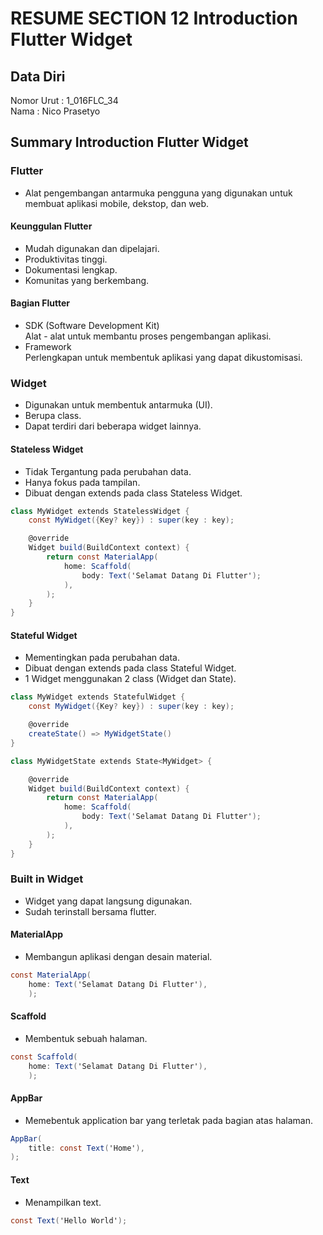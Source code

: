 # RESUME SECTION 12 Introduction Flutter Widget

## Data Diri
Nomor Urut  : 1_016FLC_34 <br>
Nama        : Nico Prasetyo

## Summary Introduction Flutter Widget

### Flutter
- Alat pengembangan antarmuka pengguna yang digunakan untuk membuat aplikasi mobile, dekstop, dan web.
#### Keunggulan Flutter 
- Mudah digunakan dan dipelajari.
- Produktivitas tinggi.
- Dokumentasi lengkap.
- Komunitas yang berkembang.
#### Bagian Flutter
- SDK (Software Development Kit) <br>
Alat - alat untuk membantu proses pengembangan aplikasi.
- Framework <br>
Perlengkapan untuk membentuk aplikasi yang dapat dikustomisasi. 

### Widget
- Digunakan untuk membentuk antarmuka (UI).
- Berupa class.
- Dapat terdiri dari beberapa widget lainnya.

#### Stateless Widget
- Tidak Tergantung pada perubahan data. 
- Hanya fokus pada tampilan.
- Dibuat dengan extends pada class Stateless Widget.

```cs
class MyWidget extends StatelessWidget {
    const MyWidget({Key? key}) : super(key : key);

    @override
    Widget build(BuildContext context) {
        return const MaterialApp(
            home: Scaffold(
                body: Text('Selamat Datang Di Flutter');
            ),
        );
    }
}
```

#### Stateful Widget
- Mementingkan pada perubahan data.
- Dibuat dengan extends pada class Stateful Widget.
- 1 Widget menggunakan 2 class (Widget dan State).

```cs
class MyWidget extends StatefulWidget {
    const MyWidget({Key? key}) : super(key : key);

    @override
    createState() => MyWidgetState()
}

class MyWidgetState extends State<MyWidget> {

    @override
    Widget build(BuildContext context) {
        return const MaterialApp(
            home: Scaffold(
                body: Text('Selamat Datang Di Flutter');
            ),
        );
    }
}
```

### Built in Widget
- Widget yang dapat langsung digunakan.
- Sudah terinstall bersama flutter.

#### MaterialApp
- Membangun aplikasi dengan desain material.
```cs
const MaterialApp(
    home: Text('Selamat Datang Di Flutter'),
    );  
```

#### Scaffold
- Membentuk sebuah halaman.
```cs
const Scaffold(
    home: Text('Selamat Datang Di Flutter'),
    );  
```

#### AppBar
- Memebentuk application bar yang terletak pada bagian atas halaman.
```cs
AppBar(
    title: const Text('Home'), 
);
```

#### Text
- Menampilkan text.
```cs
const Text('Hello World'); 
```